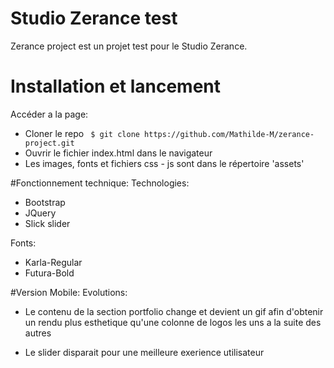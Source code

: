 # Studio Zerance test
Zerance project est un projet test pour le Studio Zerance.

# Installation et lancement
Accéder a la page:
- Cloner le repo  `` $ git clone https://github.com/Mathilde-M/zerance-project.git``
- Ouvrir le fichier index.html dans le  navigateur
- Les images, fonts et fichiers css - js sont dans le répertoire 'assets'

#Fonctionnement technique:
Technologies:
- Bootstrap
- JQuery
- Slick slider

Fonts:
- Karla-Regular 
- Futura-Bold


#Version Mobile:
Evolutions:
- Le contenu de la section portfolio change et devient un gif afin d'obtenir un rendu plus esthetique
qu'une colonne de logos les uns a la suite des autres

- Le slider disparait pour une meilleure exerience utilisateur



